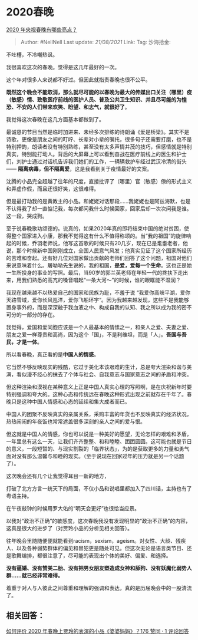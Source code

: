 # 2020春晚
[2020 年央视春晚有哪些亮点？](https://www.zhihu.com/question/367643109/answer/984896238)

> Author: #NellNell
> Last update: *21/08/2021*
> Link:
> Tag:
> 沙海拾金:

不吐槽，不冷嘲热讽。

我很喜欢这次的春晚。觉得是这几年最好的一次。

这个年对很多人来说都不好过。但因此就指责春晚也很不公平。

**既然这个晚会不能取消，那么就尽可能的以春晚为最大的传媒出口关注（哪里）疫（敏感）情、致敬医疗前线的医护人员、普及公共卫生知识、并且尽可能的为惶恐、不安的人们带来欢笑、盼望、和志气，就很好了**。

我觉得这次春晚在这几方面基本都做到了。

最诚恳的节目当然是临时加进来、未经多次排练的诗朗诵《爱是桥梁》。其实不是诗歌，更像是朋友之间的叮咛、长辈对小辈的嘱托，很多句子还需要打磨，也不是特别押韵，朗读者没有特别熟练，甚至没有太多声情并茂的技巧，但感情就是特别真实，特别能打动人。背后的大屏幕上可以看到奋战在医疗前线上的医生和护士们，刘护士通过对话机告诉我们她们的工作，一辆辆救护车经过武汉冷清的街头 —— **隔离病毒，但不隔离爱**，这是我看到关于疫情最好的文案。

沈腾的小品完全超越了往年的尺度，直接批评了（哪里）官（敏感）僚的形式主义和弄虚作假，而且还很好笑，这很难得。

但是最打动我的是黄教主的小品。和姥姥对话那段……我姥姥也是阿兹海默，也是不认得我了却一直惦记我，每次都问我什么时候回家，回家后却一次次问我是谁。这一段，哭成狗。

至于说春晚歌功颂德的。说真的，如果2020年真的即将结束中国的绝对贫困，使得整个国家进入小康，那我不觉得这有什么不值得称颂的。当“我的祖国”的旋律响起的时候，乔羽老师说，他写这首歌的时候只有20几岁，现在已是耄耋老者，他说，那个时候新中国刚刚成立，全国人民意气风发；他真实见证了这个国家所经历的苦难和奋起。还有好几位对国家做出贡献的老师们回答了这个问题，祖国对他们来说意味着什么。屠呦呦先生说的，我的祖国，**是爱，爱每一个生命**。这也正是她一生所投身的事业的写照。最后，当90岁的郭兰英老师在年轻一代的搀扶下走出来，用我们熟悉的高亢的嗓音唱起“一条大河～”的时候，谁的眼眶能不湿润？

我现在越来越不以热爱自己的国家和民族为耻，不羞于说 “我爱你高峡平湖，爱你天路雪域，爱你长风巡洋，爱你飞船环宇“。因为我越来越发现，这些不是我能够置身事外的，而是深深融于我血液之中、构成自我的认知、我之所以成为我的密不可分的一部分的存在。

我觉得，爱国和爱同胞应该是一个人最基本的情愫之一，和亲人之爱、夫妻之爱、朋友之爱一样尊贵和高尚，因为这个「国」，不是利维坦，而是「人」。**吾国与吾民，才是一体**。

所以看春晚，真正看的是**中国人的情感**。

它当然不够反映现实的残酷，它过于美化本该艰难的生计，总是夸大渲染和谐与美满，看似漫不经心的抹去了个体与社会、自我意志与国家意志之间的矛盾和冲突。

但这种渲染和漠视在某种意义上正是中国人真实心理的写照啊，是在庆祝新年时要特别强调和夸大的。这种心态和传统远在春晚这种形式出现之前就存在千年了。春晚只是这种中国人情感和心态的延续和集大成者而已。

中国人的团聚不反映真实的亲属关系，采购丰富的年货也不反映真实的经济状况，热热闹闹的年夜饭也常常遮盖很多深刻的亲人之间的爱与恨。

但这就是中国人的情感，你也可以说是一种美好的愿望，无论怎样的艰难和矛盾，一年里总有这么一天，让我们齐齐整整、和和睦睦、团团圆圆。这可能也就是节日的意义，一段短暂的、与现实割裂的「临界状态」，为的是获取更多的力量和勇气面对没有那么温馨与和睦的现实。（至于说现在回家过年的压力就是另一个话题了）。

这次晚会还有几个让我觉得耳目一新的地方，

打破了北方方言一统天下的局面，不仅小品和说唱里都加入了四川话，主持也有了粤语主持。

在午夜敲钟的时候用罗大佑的“明天会更好”也很恰当应景。

以我对“政治不正确”的敏感度，这次春晚我没有发现明显的“政治不正确”的内容，这真是很大的进步了（对贾玲小品的分析见相关回答）。

往年晚会里随随便便就能看到racism，sexism，ageism。对女性、大龄、残疾人、以及各种弱势群体的偏见和冒犯更是随处可见。但这次无论是语言类节目、还是歌舞编排，都很注意了，尽可能的表现出个体的美好、偏爱、和选择。

**没有逼婚、没有赞美二胎、没有把男女朋友塑造成女神和舔狗、没有妖魔化弱势人群……就已经非常难得。**

着重于对人与人彼此之间尊重和理解的强调和表达，真的是历届晚会中的一股清流了。

## 相关回答：

[如何评价 2020 年春晚上贾玲的表演的小品《婆婆妈妈》？176 赞同 · 1 评论回答](https://www.zhihu.com/question/367643128/answer/985709708)
